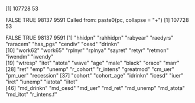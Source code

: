 [1] 107728     53

FALSE  TRUE 
98137  9591 
Called from: paste0(pc, collapse = "+")
[1] 107728     53

FALSE  TRUE 
98137  9591 
 [1] "hhidpn"     "rahhidpn"   "rabyear"    "raedyrs"    "raracem"    "has_pgs"    "cendiv"     "cesd"       "drinkn"    
[10] "work62"     "work65"     "rplnyr"     "rplnya"     "sayret"     "retyr"      "retmon"     "iwendm"     "iwendy"    
[19] "wtresp"     "itot"       "atota"      "wave"       "age"        "male"       "black"      "orace"      "marr"      
[28] "ret"        "emp"        "unemp"      "r_cohort"   "r_intens"   "greatmod"   "cm_uer"     "pm_uer"     "recession" 
[37] "cohort"     "cohort_age" "idrinkn"    "icesd"      "iuer"       "iret"       "iunemp"     "iatota"     "iitot"     
[46] "md_drinkn"  "md_cesd"    "md_uer"     "md_ret"     "md_unemp"   "md_atota"   "md_itot"    "r_intens.f"
